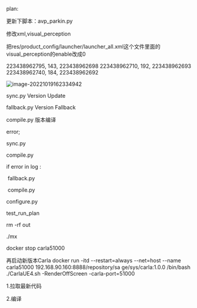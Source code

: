 plan:

更新下脚本：avp_parkin.py

修改xml,visual_perception

把res/product_config/launcher/launcher_all.xml这个文件里面的visual_perception的enable改成0

223438962795, 143, 223438962698
223438962710, 192, 223438962693
223438962740, 184, 223438962692

![image-20221019162334942](/home/user/.config/Typora/typora-user-images/image-20221019162334942.png)

sync.py  Version Update

fallback.py  Version Fallback

compile.py  版本编译



error;





sync.py

compile.py 

if error in log :

​	fallback.py

​	compile.py

 configure.py

test_run_plan



rm -rf out 

./mx



docker stop carla51000

再启动新版本Carla
   docker run -itd --restart=always --net=host --name carla51000 192.168.90.160:8888/repository/sa
ge/sys/carla:1.0.0 /bin/bash ./CarlaUE4.sh -RenderOffScreen -carla-port=51000





1.拉取最新代码

2.编译

